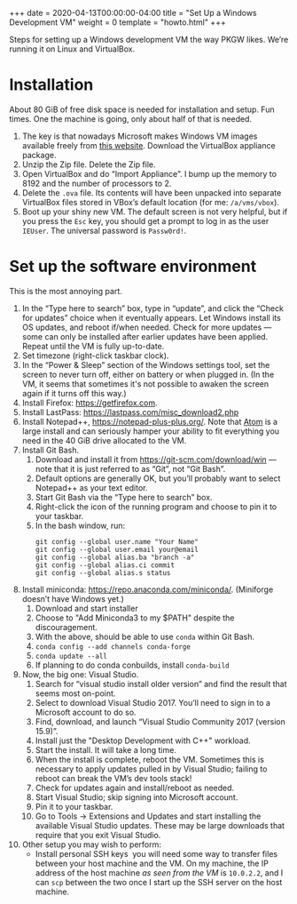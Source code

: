 +++
date = 2020-04-13T00:00:00-04:00
title = "Set Up a Windows Development VM"
weight = 0
template = "howto.html"
+++

Steps for setting up a Windows development VM the way PKGW likes. We’re
running it on Linux and VirtualBox.


# Installation

About 80 GiB of free disk space is needed for installation and setup. Fun
times. One the machine is going, only about half of that is needed.
   
1. The key is that nowadays Microsoft makes Windows VM images available freely
   from
   [this website](https://developer.microsoft.com/en-us/microsoft-edge/tools/vms/).
   Download the VirtualBox appliance package.
1. Unzip the Zip file. Delete the Zip file.
1. Open VirtualBox and do “Import Appliance”. I bump up the memory to 8192 and the
   number of processors to 2.
1. Delete the `.ova` file. Its contents will have been unpacked into separate
   VirtualBox files stored in VBox’s default location (for me: `/a/vms/vbox`).
1. Boot up your shiny new VM. The default screen is not very helpful, but if
   you press the `Esc` key, you should get a prompt to log in as the user
   `IEUser`. The universal password is `Passw0rd!`.


# Set up the software environment

This is the most annoying part.

1. In the “Type here to search” box, type in “update”, and click the “Check
   for updates” choice when it eventually appears. Let Windows install its OS
   updates, and reboot if/when needed. Check for more updates — some can only
   be installed after earlier updates have been applied. Repeat until the VM is
   fully up-to-date.
1. Set timezone (right-click taskbar clock).
1. In the “Power & Sleep” section of the Windows settings tool, set the screen
   to never turn off, either on battery or when plugged in. (In the VM, it
   seems that sometimes it's not possible to awaken the screen again if it
   turns off this way.)
1. Install Firefox: <https://getfirefox.com>.
1. Install LastPass: <https://lastpass.com/misc_download2.php>
1. Install Notepad++, <https://notepad-plus-plus.org/>. Note that
   [Atom](https://atom.io/) is a large install and can seriously hamper your
   ability to fit everything you need in the 40 GiB drive allocated to the VM.
1. Install Git Bash.
   1. Download and install it from <https://git-scm.com/download/win> — note
      that it is just referred to as “Git”, not “Git Bash”.
   2. Default options are generally OK, but you’ll probably want to select
      Notepad++ as your text editor.
   3. Start Git Bash via the “Type here to search” box.
   4. Right-click the icon of the running program and choose to pin it to your
      taskbar.
   5. In the bash window, run:
      ```
      git config --global user.name "Your Name"
      git config --global user.email your@email
      git config --global alias.ba "branch -a"
      git config --global alias.ci commit
      git config --global alias.s status
      ```
1. Install miniconda: <https://repo.anaconda.com/miniconda/>. (Miniforge doesn’t
   have Windows yet.)
   1. Download and start installer
   2. Choose to "Add Miniconda3 to my $PATH" despite the discouragement.
   3. With the above, should be able to use `conda` within Git Bash.
   4. `conda config --add channels conda-forge`
   5. `conda update --all`
   6. If planning to do conda conbuilds, install `conda-build`
1. Now, the big one: Visual Studio.
   1. Search for “visual studio install older version” and find the result
      that seems most on-point.
   2. Select to download Visual Studio 2017. You’ll need to sign in to a
      Microsoft account to do so.
   3. Find, download, and launch “Visual Studio Community 2017 (version 15.9)”.
   4. Install just the "Desktop Development with C++" workload.
   6. Start the install. It will take a long time.
   7. When the install is complete, reboot the VM. Sometimes this is necessary
      to apply updates pulled in by Visual Studio; failing to reboot can break
      the VM’s dev tools stack!
   8. Check for updates again and install/reboot as needed.
   9. Start Visual Studio; skip signing into Microsoft account.
   10. Pin it to your taskbar.
   11. Go to Tools → Extensions and Updates and start installing the available
       Visual Studio updates. These may be large downloads that require that
       you exit Visual Studio.
1. Other setup you may wish to perform:
   - Install personal SSH keys ­ you will need some way to transfer files
     between your host machine and the VM. On my machine, the IP address of
     the host machine *as seen from the VM* is `10.0.2.2`, and I can `scp`
     between the two once I start up the SSH server on the host machine.
